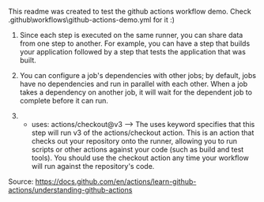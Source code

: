  This readme was created to test the github actions workflow demo. Check .github\workflows\github-actions-demo.yml for it :)

1) Since each step is executed on the same runner, you can share data from one step to another. For example, you can have a step that builds your application followed by a step that tests the application that was built.

2) You can configure a job's dependencies with other jobs; by default, jobs have no dependencies and run in parallel with each other. When a job takes a dependency on another job, it will wait for the dependent job to complete before it can run.

3) - uses: actions/checkout@v3 --> The uses keyword specifies that this step will run v3 of the actions/checkout action. This is an action that checks out your repository onto the runner, allowing you to run scripts or other actions against your code (such as build and test tools). You should use the checkout action any time your workflow will run against the repository's code.

Source: https://docs.github.com/en/actions/learn-github-actions/understanding-github-actions